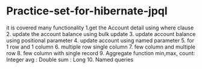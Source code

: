 # Practice-set-for-hibernate-jpql

it is covered many functionality 
1.get the Account detail using where clause
2. update the account balance using bulk update 
3. update account balance using positional parameter
4. update account using named parameter
5. for 1 row and 1 column
6. multiple row single column
7. few column and multiple row
8. few column with single record
9. Aggregate function
min,max, count: Integer
avg : Double
sum : Long
10. Named queries
